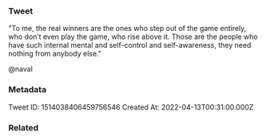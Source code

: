 ### Tweet
"To me, the real winners are the ones who step out of the game entirely, who don’t even play the game, who rise above it. Those are the people who have such internal mental and self-control and self-awareness, they need nothing from anybody else."

@naval

### Metadata
Tweet ID: 1514038406459756546
Created At: 2022-04-13T00:31:00.000Z

### Related

